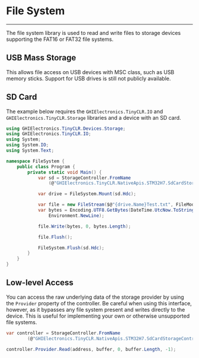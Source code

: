 # File System
---
The file system library is used to read and write files to storage devices supporting the FAT16 or FAT32 file systems.

## USB Mass Storage
This allows file access on USB devices with MSC class, such as USB memory sticks. Support for USB drives is still not publicly available.

## SD Card
The example below requires the `GHIElectronics.TinyCLR.IO` and `GHIElectronics.TinyCLR.Storage` libraries and a device with an SD card.

```cs
using GHIElectronics.TinyCLR.Devices.Storage;
using GHIElectronics.TinyCLR.IO;
using System;
using System.IO;
using System.Text;

namespace FileSystem {
    public class Program {
        private static void Main() {
            var sd = StorageController.FromName
                (@"GHIElectronics.TinyCLR.NativeApis.STM32H7.SdCardStorageController\0");

            var drive = FileSystem.Mount(sd.Hdc);

            var file = new FileStream($@"{drive.Name}Test.txt", FileMode.OpenOrCreate);
            var bytes = Encoding.UTF8.GetBytes(DateTime.UtcNow.ToString() +
                Environment.NewLine);

            file.Write(bytes, 0, bytes.Length);

            file.Flush();

            FileSystem.Flush(sd.Hdc);
        }
    }
}

```

## Low-level Access
You can access the raw underlying data of the storage provider by using the `Provider` property of the controller. Be careful when using this interface, however, as it bypasses any file system present and writes directly to the device. This is useful for implementing your own or otherwise unsupported file systems.

```cs
var controller = StorageController.FromName
        (@"GHIElectronics.TinyCLR.NativeApis.STM32H7.SdCardStorageController\0");

controller.Provider.Read(address, buffer, 0, buffer.Length, -1);
```